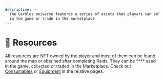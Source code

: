 ```yaml
---
description: >-
  The Garbles universe features a series of assets that players can collect use
  in the game or trade in the marketplace
---
```


# 💎 Resources

All resources are NFT owned by the player and most of them can be found around the map or obtained after completing Raids. They can be **** used in the game, collected or traded in the Marketplace. Check out [Consumables](consumables/) or [Equipment](game-items/) in the relative pages.&#x20;
